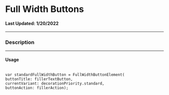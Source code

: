# Full Width Buttons
#### Last Updated: 1/20/2022
--------------------

### Description 

--------------------

#### Usage 

~~~

var standardFullWidthButton = FullWidthButtonElement(
buttonTitle: fillerTextButton,
currentVariant: decorationPriority.standard,
buttonAction: fillerAction);

~~~